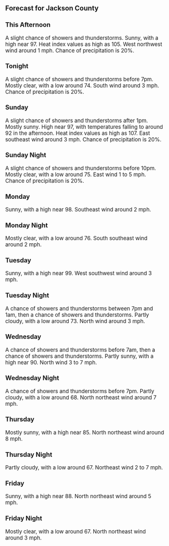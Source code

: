 <div>
   <h2>Forecast for Jackson County</h2>
   <p>
      <div style="font-size:120%">
         <h3>This Afternoon</h3>A slight chance of showers and thunderstorms. Sunny, with a high near 97. Heat index values as high as 105. West northwest
         wind around 1 mph. Chance of precipitation is 20%.<br></div>
   </p>
   <p>
      <div style="font-size:120%">
         <h3>Tonight</h3>A slight chance of showers and thunderstorms before 7pm. Mostly clear, with a low around 74. South wind around 3 mph. Chance
         of precipitation is 20%.<br></div>
   </p>
   <p>
      <div style="font-size:120%">
         <h3>Sunday</h3>A slight chance of showers and thunderstorms after 1pm. Mostly sunny. High near 97, with temperatures falling to around 92
         in the afternoon. Heat index values as high as 107. East southeast wind around 3 mph. Chance of precipitation is 20%.<br></div>
   </p>
   <p>
      <div style="font-size:120%">
         <h3>Sunday Night</h3>A slight chance of showers and thunderstorms before 10pm. Mostly clear, with a low around 75. East wind 1 to 5 mph. Chance
         of precipitation is 20%.<br></div>
   </p>
   <p>
      <div style="font-size:120%">
         <h3>Monday</h3>Sunny, with a high near 98. Southeast wind around 2 mph.<br></div>
   </p>
   <p>
      <div style="font-size:120%">
         <h3>Monday Night</h3>Mostly clear, with a low around 76. South southeast wind around 2 mph.<br></div>
   </p>
   <p>
      <div style="font-size:120%">
         <h3>Tuesday</h3>Sunny, with a high near 99. West southwest wind around 3 mph.<br></div>
   </p>
   <p>
      <div style="font-size:120%">
         <h3>Tuesday Night</h3>A chance of showers and thunderstorms between 7pm and 1am, then a chance of showers and thunderstorms. Partly cloudy, with
         a low around 73. North wind around 3 mph.<br></div>
   </p>
   <p>
      <div style="font-size:120%">
         <h3>Wednesday</h3>A chance of showers and thunderstorms before 7am, then a chance of showers and thunderstorms. Partly sunny, with a high near
         90. North wind 3 to 7 mph.<br></div>
   </p>
   <p>
      <div style="font-size:120%">
         <h3>Wednesday Night</h3>A chance of showers and thunderstorms before 7pm. Partly cloudy, with a low around 68. North northeast wind around 7 mph.<br></div>
   </p>
   <p>
      <div style="font-size:120%">
         <h3>Thursday</h3>Mostly sunny, with a high near 85. North northeast wind around 8 mph.<br></div>
   </p>
   <p>
      <div style="font-size:120%">
         <h3>Thursday Night</h3>Partly cloudy, with a low around 67. Northeast wind 2 to 7 mph.<br></div>
   </p>
   <p>
      <div style="font-size:120%">
         <h3>Friday</h3>Sunny, with a high near 88. North northeast wind around 5 mph.<br></div>
   </p>
   <p>
      <div style="font-size:120%">
         <h3>Friday Night</h3>Mostly clear, with a low around 67. North northeast wind around 3 mph.<br></div>
   </p>
</div>